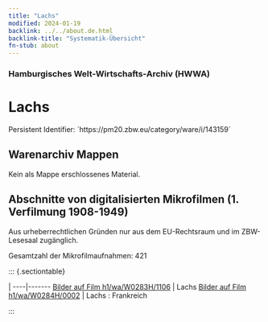 ```yaml
---
title: "Lachs"
modified: 2024-01-19
backlink: ../../about.de.html
backlink-title: "Systematik-Übersicht"
fn-stub: about
---
```


### Hamburgisches Welt-Wirtschafts-Archiv (HWWA)

# Lachs

<div class="hint">Persistent Identifier: `https://pm20.zbw.eu/category/ware/i/143159`</div>







## Warenarchiv Mappen





Kein als Mappe erschlossenes Material.



<a id="filmsections" />

## Abschnitte von digitalisierten Mikrofilmen (1. Verfilmung 1908-1949)

<p>Aus urheberrechtlichen Gründen nur aus dem EU-Rechtsraum und im ZBW-Lesesaal zugänglich.</p>


<p>Gesamtzahl der Mikrofilmaufnahmen: 421</p>





::: {.sectiontable}

 | 
----|-------
<a class="btn" href="https://pm20.zbw.eu/film/h1/wa/W0283H/1106" rel="nofollow">Bilder auf Film h1/wa/W0283H/1106</a> | Lachs
<a class="btn" href="https://pm20.zbw.eu/film/h1/wa/W0284H/0002" rel="nofollow">Bilder auf Film h1/wa/W0284H/0002</a> | Lachs : Frankreich


:::
















